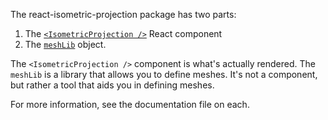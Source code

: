 The react-isometric-projection package has two parts:

 1. The [`<IsometricProjection />`](https://github.com/kylejlin/react-isometric-projection/tree/master/docs/IsometricProjection.md) React component
 2. The [`meshLib`](https://github.com/kylejlin/react-isometric-projection/tree/master/docs/meshLib.md) object.

The `<IsometricProjection />` component is what's actually rendered.
The `meshLib` is a library that allows you to define meshes. It's not a component, but rather a tool that aids you in defining
meshes.

For more information, see the documentation file on each.
